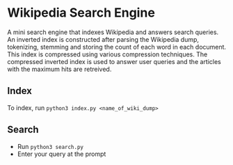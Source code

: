 # Wikipedia Search Engine

A mini search engine that indexes Wikipedia and answers search queries. An inverted index is constructed after parsing the Wikipedia dump, tokenizing, stemming and storing the count of each word in each document. This index is compressed using various compression techniques. The compressed inverted index is used to answer user queries and the articles with the maximum hits are retreived.

## Index

To index, run `python3 index.py <name_of_wiki_dump>`

## Search

- Run `python3 search.py`
- Enter your query at the prompt
